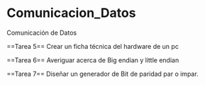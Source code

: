 Comunicacion_Datos
==================

Comunicación de Datos

==Tarea 5==
 Crear un ficha técnica del hardware de un pc

==Tarea 6==
 Averiguar acerca de Big endian y little endian

==Tarea 7==
 Diseñar un generador de Bit de paridad par o impar.

